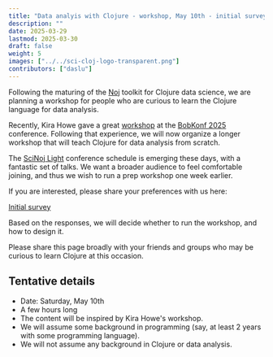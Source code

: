 ```yaml
---
title: "Data analyis with Clojure - workshop, May 10th - initial survey"
description: ""
date: 2025-03-29
lastmod: 2025-03-30
draft: false
weight: 5
images: ["../../sci-cloj-logo-transparent.png"]
contributors: ["daslu"]
---
```


Following the maturing of the [Noj](https://scicloj.github.io/noj/) toolkit for Clojure data science, we are planning a workshop for people who are curious to learn the Clojure language for data analysis.

Recently, Kira Howe gave a great [workshop](https://bobkonf.de/2025/howe.html) at the [BobKonf 2025](https://bobkonf.de/2025/en/) conference. Following that experience, we will now organize a longer workshop that will teach Clojure for data analysis from scratch.

The [SciNoj Light](https://scicloj.github.io/docs/community/groups/scinoj-light/) conference schedule is emerging these days, with a fantastic set of talks. We want a broader audience to feel comfortable joining, and thus we wish to run a prep workshop one week earlier.

If you are interested, please share your preferences with us here:

<a class="btn btn-primary btn-lg px-4 mb-2" href="https://forms.gle/GR7HHz3id7aT2vYe7" role="button">Initial survey</a>

Based on the responses, we will decide whether to run the workshop, and how to design it.

Please share this page broadly with your friends and groups who may be curious to learn Clojure at this occasion.

## Tentative details
- Date: Saturday, May 10th
- A few hours long
- The content will be inspired by Kira Howe's workshop.
- We will assume some background in programming (say, at least 2 years with some programming language).
- We will not assume any background in Clojure or data analysis.

